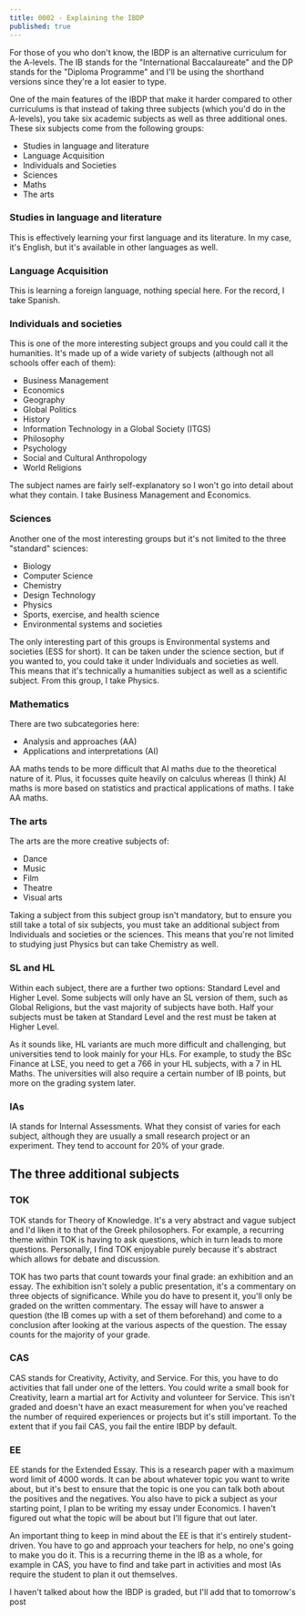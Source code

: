 ```yaml
---
title: 0002 - Explaining the IBDP
published: true
---
```


For those of you who don't know, the IBDP is an alternative curriculum for the A-levels. The IB stands for the "International Baccalaureate" and the DP stands for the "Diploma Programme" and I'll be using the shorthand versions since they're a lot easier to type.

One of the main features of the IBDP that make it harder compared to other curriculums is that instead of taking three subjects (which you'd do in the A-levels), you take six academic subjects as well as three additional ones. These six subjects come from the following groups:

- Studies in language and literature
- Language Acquisition
- Individuals and Societies
- Sciences
- Maths
- The arts

### Studies in language and literature
This is effectively learning your first language and its literature. In my case, it's English, but it's available in other languages as well. 

### Language Acquisition
This is learning a foreign language, nothing special here. For the record, I take Spanish.

### Individuals and societies
This is one of the more interesting subject groups and you could call it the humanities. It's made up of a wide variety of subjects (although not all schools offer each of them):

- Business Management
- Economics
- Geography
- Global Politics
- History
- Information Technology in a Global Society (ITGS)
- Philosophy
- Psychology
- Social and Cultural Anthropology
- World Religions

The subject names are fairly self-explanatory so I won't go into detail about what they contain. I take Business Management and Economics.

### Sciences
Another one of the most interesting groups but it's not limited to the three "standard" sciences:

- Biology
- Computer Science
- Chemistry
- Design Technology
- Physics
- Sports, exercise, and health science
- Environmental systems and societies

The only interesting part of this groups is Environmental systems and societies (ESS for short). It can be taken under the science section, but if you wanted to, you could take it under Individuals and societies as well. This means that it's technically a humanities subject as well as a scientific subject. From this group, I take Physics.

### Mathematics
There are two subcategories here:

- Analysis and approaches (AA)
- Applications and interpretations (AI)

AA maths tends to be more difficult that AI maths due to the theoretical nature of it. Plus, it focusses quite heavily on calculus whereas (I think) AI maths is more based on statistics and practical applications of maths. I take AA maths.

### The arts
The arts are the more creative subjects of:

- Dance
- Music
- Film
- Theatre
- Visual arts

Taking a subject from this subject group isn't mandatory, but to ensure you still take a total of six subjects, you must take an additional subject from Individuals and societies or the sciences. This means that you're not limited to studying just Physics but can take Chemistry as well.

### SL and HL
Within each subject, there are a further two options: Standard Level and Higher Level. Some subjects will only have an SL version of them, such as Global Religions, but the vast majority of subjects have both. Half your subjects must be taken at Standard Level and the rest must be taken at Higher Level.

As it sounds like, HL variants are much more difficult and challenging, but universities tend to look mainly for your HLs. For example, to study the BSc Finance at LSE, you need to get a 766 in your HL subjects, with a 7 in HL Maths. The universities will also require a certain number of IB points, but more on the grading system later.

### IAs
IA stands for Internal Assessments. What they consist of varies for each subject, although they are usually a small research project or an experiment. They tend to account for 20% of your grade.

## The three additional subjects
### TOK
TOK stands for Theory of Knowledge. It's a very abstract and vague subject and I'd liken it to that of the Greek philosophers. For example, a recurring theme within TOK is having to ask questions, which in turn leads to more questions. Personally, I find TOK enjoyable purely because it's abstract which allows for debate and discussion.

TOK has two parts that count towards your final grade: an exhibition and an essay. The exhibition isn't solely a public presentation, it's a commentary on three objects of significance. While you do have to present it, you'll only be graded on the written commentary. The essay will have to answer a question (the IB comes up with a set of them beforehand) and come to a conclusion after looking at the various aspects of the question. The essay counts for the majority of your grade.

### CAS
CAS stands for Creativity, Activity, and Service. For this, you have to do activities that fall under one of the letters. You could write a small book for Creativity, learn a martial art for Activity and volunteer for Service. This isn't graded and doesn't have an exact measurement for when you've reached the number of required experiences or projects but it's still important. To the extent that if you fail CAS, you fail the entire IBDP by default.

### EE
EE stands for the Extended Essay. This is a research paper with a maximum word limit of 4000 words. It can be about whatever topic you want to write about, but it's best to ensure that the topic is one you can talk both about the positives and the negatives. You also have to pick a subject as your starting point, I plan to be writing my essay under Economics. I haven't figured out what the topic will be about but I'll figure that out later.

An important thing to keep in mind about the EE is that it's entirely student-driven. You have to go and approach your teachers for help, no one's going to make you do it. This is a recurring theme in the IB as a whole, for example in CAS, you have to find and take part in activities and most IAs require the student to plan it out themselves.

I haven't talked about how the IBDP is graded, but I'll add that to tomorrow's post